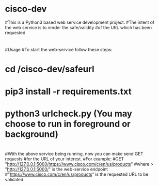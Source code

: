 # cisco-dev
#This is a Python3 based web service development project.
#The intent of the web service is to render the safe/validity
#of the URL which has been requested
#
#Usage
#To start the web-service follow these steps:
# cd <relative>/cisco-dev/safeurl
# pip3 install -r requirements.txt
# python3 urlcheck.py (You may choose to run in foreground or background)
# 
#With the above service being running, now you can make send GET requests
#for the URL of your interest.
#For example:
#GET "http://127.0.0.1:5000/https://www.cisco.com/c/en/us/products"
#where > "http://127.0.0.1:5000/" is the web-service endpoint
#"https://www.cisco.com/c/en/us/products" is the requested URL to be validated
#
